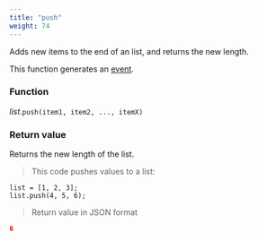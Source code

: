 ```yaml
---
title: "push"
weight: 74
---
```


Adds new items to the end of an list, and returns the new length.

This function generates an [event](../../../events).

### Function

*list*.`push(item1, item2, ..., itemX)`

### Return value

Returns the new length of the list.

> This code pushes values to a list:

```thingsdb,json_response
list = [1, 2, 3];
list.push(4, 5, 6);
```

> Return value in JSON format

```json
6
```
